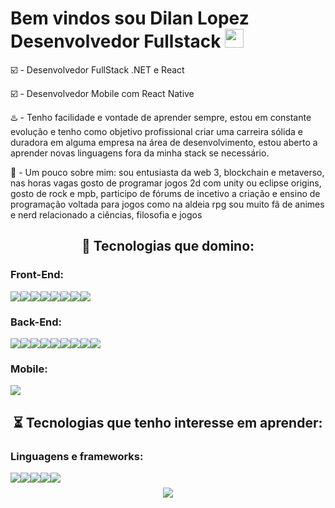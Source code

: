 <h1> Bem vindos sou Dilan Lopez Desenvolvedor Fullstack  <img src="https://raw.githubusercontent.com/kaueMarques/kaueMarques/master/hi.gif"width=30px></h1> 

 ☑️ - Desenvolvedor FullStack .NET e React
 
 ☑️ - Desenvolvedor Mobile com React Native 
 
 ♨️ - Tenho facilidade e vontade de aprender sempre, estou em constante evolução e tenho como objetivo profissional criar uma carreira sólida e duradora       em alguma empresa na área de desenvolvimento, estou aberto a aprender novas linguagens fora da minha stack se necessário.
 
 📙 - Um pouco sobre mim: sou entusiasta da web 3, blockchain e metaverso, nas horas vagas gosto de programar jogos 2d com unity ou eclipse origins,           gosto de rock e mpb, participo de fórums de incetivo a criação e ensino de programação voltada para jogos como na aldeia rpg sou muito fã de animes       e nerd relacionado a ciências, filosofia e jogos
 
 <h2 align="center"> 🔧 Tecnologias que domino: </h2>
 <h3> Front-End: </h3><div style="display:flex; justify-content:space-beetwen;">
 <img src="https://img.shields.io/badge/JavaScript-F7DF1E?style=for-the-badge&logo=javascript&logoColor=black">
 <img src="https://img.shields.io/badge/React-20232A?style=for-the-badge&logo=react&logoColor=61DAFB">
 <img src="https://img.shields.io/badge/React_Router-CA4245?style=for-the-badge&logo=react-router&logoColor=white">
 <img src="https://img.shields.io/badge/styled--components-DB7093?style=for-the-badge&logo=styled-components&logoColor=white">
 <img src="https://img.shields.io/badge/HTML5-E34F26?style=for-the-badge&logo=html5&logoColor=white">
 <img src="https://img.shields.io/badge/CSS3-1572B6?style=for-the-badge&logo=css3&logoColor=white">
 <img src="https://img.shields.io/badge/Sass-CC6699?style=for-the-badge&logo=sass&logoColor=white">
 <img src="https://img.shields.io/badge/Tailwind_CSS-38B2AC?style=for-the-badge&logo=tailwind-css&logoColor=white"></div>
 <h3> Back-End:</h3>
 <div style="display:flex; justify-content:space-beetwen;">
 <img src="https://img.shields.io/badge/C%23-239120?style=for-the-badge&logo=c-sharp&logoColor=white">
 <img src="https://img.shields.io/badge/.NET-5C2D91?style=for-the-badge&logo=.net&logoColor=white">
 <img src="https://img.shields.io/badge/Node.js-43853D?style=for-the-badge&logo=node.js&logoColor=white">
 <img src="https://img.shields.io/badge/Express.js-404D59?style=for-the-badge">
 <img src="https://img.shields.io/badge/TypeScript-007ACC?style=for-the-badge&logo=typescript&logoColor=white">
 <img src="https://img.shields.io/badge/MySQL-00000F?style=for-the-badge&logo=mysql&logoColor=white">
 <img src="https://img.shields.io/badge/PostgreSQL-316192?style=for-the-badge&logo=postgresql&logoColor=white">
 <img src="https://img.shields.io/badge/MongoDB-4EA94B?style=for-the-badge&logo=mongodb&logoColor=white">
 <img src="https://img.shields.io/badge/SQLite-07405E?style=for-the-badge&logo=sqlite&logoColor=white">
 </div>
  <h3> Mobile:</h3>
   <div style="display:flex; justify-content:space-beetwen;">
 <img src="https://img.shields.io/badge/React_Native-20232A?style=for-the-badge&logo=react&logoColor=61DAFB">
 </div>
 <h2 align="center"> ⏳  Tecnologias que tenho interesse em aprender: </h2>
 </div>
  <h3> Linguagens e frameworks:</h3>
   <div style="display:flex; justify-content:space-beetwen;">
  <img src="https://img.shields.io/badge/Java-ED8B00?style=for-the-badge&logo=java&logoColor=white"> 
  <img src="https://img.shields.io/badge/Python-14354C?style=for-the-badge&logo=python&logoColor=white">
  <img src="https://img.shields.io/badge/Spring-6DB33F?style=for-the-badge&logo=spring&logoColor=white">
  <img src="https://img.shields.io/badge/Dart-0175C2?style=for-the-badge&logo=dart&logoColor=white">
  <img src="https://img.shields.io/badge/Flutter-02569B?style=for-the-badge&logo=flutter&logoColor=white">
 </div>
 
 
<div style="margin-top:8px;" align="center"><img src="https://github-readme-stats.vercel.app/api/top-langs/?username=DilanLopezN&layout=compact" /></div>


  
  
 
